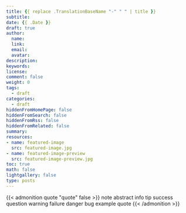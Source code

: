 ```yaml
---
title: {{ replace .TranslationBaseName "-" " " | title }}
subtitle:
date: {{ .Date }}
draft: true
author:
  name:
  link:
  email:
  avatar:
description:
keywords:
license:
comment: false
weight: 0
tags:
  - draft
categories:
  - draft
hiddenFromHomePage: false
hiddenFromSearch: false
hiddenFromRss: false
hiddenFromRelated: false
summary:
resources:
- name: featured-image
  src: featured-image.jpg
- name: featured-image-preview
  src: featured-image-preview.jpg
toc: true
math: false
lightgallery: false
type: posts
---
```


{{< admonition quote "quote" false >}}
note abstract info tip success question warning failure danger bug example quote
{{< /admonition >}}

<!--more-->
